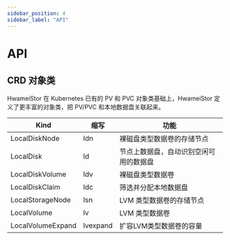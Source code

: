 ```yaml
---
sidebar_position: 4
sidebar_label: "API"
---
```


# API

## CRD 对象类

HwameiStor 在 Kubernetes 已有的 PV 和 PVC 对象类基础上，HwameiStor 定义了更丰富的对象类，把 PV/PVC 和本地数据盘关联起来。

| Kind              | 缩写       | 功能                  |
|-------------------|----------|---------------------|
| LocalDiskNode     | ldn      | 裸磁盘类型数据卷的存储节点       |
| LocalDisk         | ld       | 节点上数据盘，自动识别空闲可用的数据盘 |
| LocalDiskVolume   | ldv      | 裸磁盘类型数据卷            |
| LocalDiskClaim    | ldc      | 筛选并分配本地数据盘          |
| LocalStorageNode  | lsn      | LVM 类型数据卷的存储节点      |
| LocalVolume       | lv       | LVM 类型数据卷           |
| LocalVolumeExpand | lvexpand | 扩容LVM类型数据卷的容量       |
